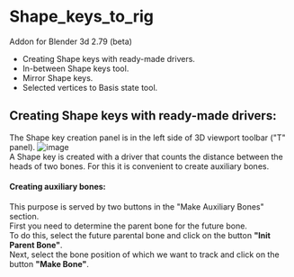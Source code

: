 # Shape_keys_to_rig
Addon for Blender 3d 2.79 (beta)

- Сreating Shape keys with ready-made drivers.
- In-between Shape keys tool.
- Mirror Shape keys.
- Selected vertices to Basis state tool.

## Сreating Shape keys with ready-made drivers:
The Shape key creation panel is in the left side of 3D viewport toolbar ("T" panel).
![image](https://user-images.githubusercontent.com/22092835/58975072-bb7b2a00-87cc-11e9-86eb-336791d23f20.png) <br/>
A Shape key is created with a driver that counts the distance between the heads of two bones. For this it is convenient to create auxiliary bones.
#### Сreating auxiliary bones:
This purpose is served by two buttons in the "Make Auxiliary Bones" section.<br/>
First you need to determine the parent bone for the future bone.<br/>
To do this, select the future parental bone and click on the button **"Init Parent Bone"**.<br/>
Next, select the bone position of which we want to track and click on the button **"Make Bone"**.<br/>
